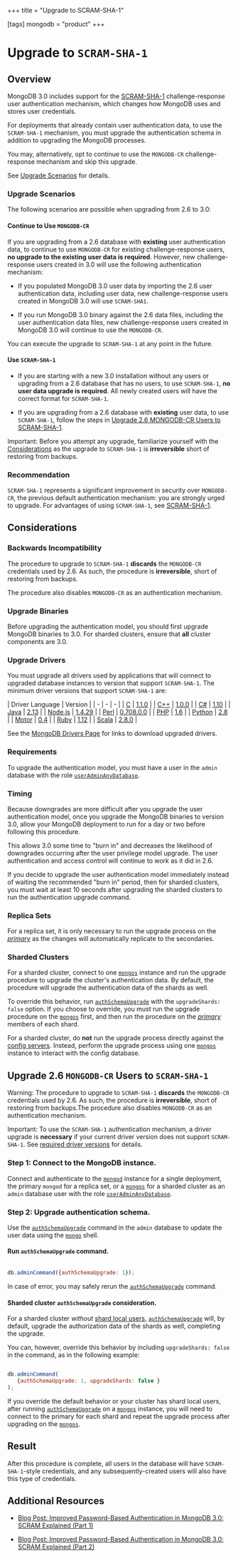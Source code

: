 +++
title = "Upgrade to SCRAM-SHA-1"

[tags]
mongodb = "product"
+++

<span id="scram"></span>


# Upgrade to ``SCRAM-SHA-1``


## Overview

MongoDB 3.0 includes support for the [SCRAM-SHA-1](https://docs.mongodb.com/manual/core/security-scram-sha-1/#authentication-scram-sha-1) challenge-response user authentication
mechanism, which changes how MongoDB uses and stores user credentials.

For deployments that already contain user authentication data, to use
the ``SCRAM-SHA-1`` mechanism, you must upgrade the authentication
schema in addition to upgrading the MongoDB processes.

You may, alternatively, opt to continue to use the ``MONGODB-CR``
challenge-response mechanism and skip this upgrade.

See [Upgrade Scenarios](#upgrade-scram-scenarios) for details.

<span id="upgrade-scram-scenarios"></span>


### Upgrade Scenarios

The following scenarios are possible when upgrading from 2.6 to 3.0:


#### Continue to Use ``MONGODB-CR``

If you are upgrading from a 2.6 database with **existing** user
authentication data, to continue to use ``MONGODB-CR`` for existing
challenge-response users, **no upgrade to
the existing user data is required**. However, new challenge-response users
created in 3.0 will use the following authentication mechanism:

* If you populated MongoDB 3.0 user data by importing the 2.6 user authentication data, including user data, new challenge-response users created in MongoDB 3.0 will use ``SCRAM-SHA1``.

* If you run MongoDB 3.0 binary against the 2.6 data files, including the user authentication data files, new challenge-response users created in MongoDB 3.0 will continue to use the ``MONGODB-CR``.

You can execute the upgrade to ``SCRAM-SHA-1`` at any
point in the future.


#### Use ``SCRAM-SHA-1``

* If you are starting with a new 3.0 installation without any users or upgrading from a 2.6 database that has no users, to use ``SCRAM-SHA-1``, **no user data upgrade is required**. All newly created users will have the correct format for ``SCRAM-SHA-1``.

* If you are upgrading from a 2.6 database with **existing** user data, to use ``SCRAM-SHA-1``, follow the steps in [Upgrade 2.6 MONGODB-CR Users to SCRAM-SHA-1](#upgrade-mongodb-cr-to-scram).

Important: Before you attempt any upgrade, familiarize yourself with the [Considerations](#scram-considerations) as the upgrade to ``SCRAM-SHA-1`` is **irreversible** short of restoring from backups.


### Recommendation

``SCRAM-SHA-1`` represents a significant improvement in security over
``MONGODB-CR``, the previous default authentication mechanism: you are
strongly urged to upgrade. For advantages of using ``SCRAM-SHA-1``,
see [SCRAM-SHA-1](https://docs.mongodb.com/manual/core/security-scram-sha-1/#authentication-scram-sha-1).

<span id="scram-considerations"></span>


## Considerations


### Backwards Incompatibility

The procedure to upgrade to ``SCRAM-SHA-1`` **discards** the
``MONGODB-CR`` credentials used by 2.6. As such, the procedure is
**irreversible**, short of restoring from backups.

The procedure also disables ``MONGODB-CR`` as an authentication
mechanism.


### Upgrade Binaries

Before upgrading the authentication model, you should
first upgrade MongoDB binaries to 3.0. For sharded clusters, ensure
that **all** cluster components are 3.0.

<span id="considerations-scram-sha-1-drivers"></span>


### Upgrade Drivers

You must upgrade all drivers used by applications that will connect to
upgraded database instances to version that support ``SCRAM-SHA-1``.
The minimum driver versions that support ``SCRAM-SHA-1`` are:

| Driver Language | Version |
| - | - | - |
| [C](https://docs.mongodb.com/ecosystem/drivers/c) | [1.1.0](https://github.com/mongodb/mongo-c-driver/releases) |
| [C++](https://github.com/mongodb/mongo-cxx-driver) | [1.0.0](https://github.com/mongodb/mongo-cxx-driver/releases) |
| [C#](https://docs.mongodb.com/ecosystem/drivers/csharp) | [1.10](https://github.com/mongodb/mongo-csharp-driver/releases) |
| [Java](https://docs.mongodb.com/ecosystem/drivers/java) | [2.13](https://github.com/mongodb/mongo-java-driver/releases) |
| [Node.js](https://docs.mongodb.com/ecosystem/drivers/node-js) | [1.4.29](https://github.com/mongodb/node-mongodb-native/releases) |
| [Perl](https://docs.mongodb.com/ecosystem/drivers/perl) | [0.708.0.0](http://search.cpan.org/dist/MongoDB/) |
| [PHP](https://docs.mongodb.com/ecosystem/drivers/php) | [1.6](http://pecl.php.net/package/mongo) |
| [Python](https://docs.mongodb.com/ecosystem/drivers/python) | [2.8](https://pypi.python.org/pypi/pymongo/) |
| [Motor](https://docs.mongodb.com/ecosystem/drivers/python) | [0.4](https://pypi.python.org/pypi/motor/) |
| [Ruby](https://docs.mongodb.com/ecosystem/drivers/ruby) | [1.12](https://rubygems.org/gems/mongo) |
| [Scala](https://docs.mongodb.com/ecosystem/drivers/scala) | [2.8.0](https://github.com/mongodb/casbah/releases) |

See the [MongoDB Drivers Page](https://docs.mongodb.com/ecosystem/drivers) for links to
download upgraded drivers.


### Requirements

To upgrade the authentication model, you must have a user in the
``admin`` database with the role [``userAdminAnyDatabase``](https://docs.mongodb.com/manual/reference/built-in-roles/#userAdminAnyDatabase).


### Timing

Because downgrades are more difficult after you upgrade the user
authentication model, once you upgrade the MongoDB binaries to
version 3.0, allow your MongoDB deployment to run for a day or two
before following this procedure.

This allows 3.0 some time to "burn in" and decreases the likelihood
of downgrades occurring after the user privilege model upgrade. The
user authentication and access control will continue to work as
it did in 2.6.

If you decide to upgrade the user authentication
model immediately instead of waiting the recommended "burn in"
period, then for sharded clusters, you must wait at least 10 seconds
after upgrading the sharded clusters to run the authentication
upgrade command.


### Replica Sets

For a replica set, it is only necessary to run the upgrade process on
the [*primary*](https://docs.mongodb.com/manual/reference/glossary/#term-primary) as the changes will automatically replicate to
the secondaries.


### Sharded Clusters

For a sharded cluster, connect to one [``mongos``](https://docs.mongodb.com/manual/reference/program/mongos/#bin.mongos) instance and run the
upgrade procedure to upgrade the cluster's authentication data. By
default, the procedure will upgrade the authentication data of the
shards as well.

To override this behavior, run [``authSchemaUpgrade``](https://docs.mongodb.com/manual/reference/command/authSchemaUpgrade/#dbcmd.authSchemaUpgrade) with the
``upgradeShards: false`` option. If you choose to
override, you must run the upgrade procedure on the [``mongos``](https://docs.mongodb.com/manual/reference/program/mongos/#bin.mongos)
first, and then run the procedure on the [*primary*](https://docs.mongodb.com/manual/reference/glossary/#term-primary) members of
each shard.

For a sharded cluster, do **not** run the upgrade process directly
against the [config servers](https://docs.mongodb.com/manual/core/sharded-cluster-config-servers). Instead, perform the upgrade
process using one [``mongos``](https://docs.mongodb.com/manual/reference/program/mongos/#bin.mongos) instance to interact with the
config database.

<span id="upgrade-mongodb-cr-to-scram"></span>


## Upgrade 2.6 ``MONGODB-CR`` Users to ``SCRAM-SHA-1``

Warning: The procedure to upgrade to ``SCRAM-SHA-1`` **discards** the ``MONGODB-CR`` credentials used by 2.6. As such, the procedure is **irreversible**, short of restoring from backups.The procedure also disables ``MONGODB-CR`` as an authentication mechanism.

Important: To use the ``SCRAM-SHA-1`` authentication mechanism, a driver upgrade is **necessary** if your current driver version does not support ``SCRAM-SHA-1``. See [required driver versions](#considerations-scram-sha-1-drivers) for details.


### Step 1: Connect to the MongoDB instance.

Connect and authenticate to the [``mongod``](https://docs.mongodb.com/manual/reference/program/mongod/#bin.mongod) instance for a
single deployment, the primary ``mongod`` for a replica set, or a
[``mongos``](https://docs.mongodb.com/manual/reference/program/mongos/#bin.mongos) for a sharded cluster as an ``admin`` database
user with the role [``userAdminAnyDatabase``](https://docs.mongodb.com/manual/reference/built-in-roles/#userAdminAnyDatabase).


### Step 2: Upgrade authentication schema.

Use the [``authSchemaUpgrade``](https://docs.mongodb.com/manual/reference/command/authSchemaUpgrade/#dbcmd.authSchemaUpgrade) command in the ``admin``
database to update the user data using the [``mongo``](https://docs.mongodb.com/manual/reference/program/mongo/#bin.mongo) shell.


#### Run ``authSchemaUpgrade`` command.

```javascript

db.adminCommand({authSchemaUpgrade: 1});

```

In case of error, you may safely rerun the
[``authSchemaUpgrade``](https://docs.mongodb.com/manual/reference/command/authSchemaUpgrade/#dbcmd.authSchemaUpgrade) command.


#### Sharded cluster ``authSchemaUpgrade`` consideration.

For a sharded cluster *without* [shard local users](https://docs.mongodb.com/manual/core/security-users/#sharding-security), [``authSchemaUpgrade``](https://docs.mongodb.com/manual/reference/command/authSchemaUpgrade/#dbcmd.authSchemaUpgrade) will, by
default, upgrade the authorization data of the shards as well,
completing the upgrade.

You can, however, override this behavior by including
``upgradeShards: false`` in the command, as in the following
example:

```javascript

db.adminCommand(
   {authSchemaUpgrade: 1, upgradeShards: false }
);

```

If you override the default behavior or your cluster has shard
local users, after running [``authSchemaUpgrade``](https://docs.mongodb.com/manual/reference/command/authSchemaUpgrade/#dbcmd.authSchemaUpgrade) on a
[``mongos``](https://docs.mongodb.com/manual/reference/program/mongos/#bin.mongos) instance, you will need to connect to the
primary for each shard and repeat the upgrade process after
upgrading on the [``mongos``](https://docs.mongodb.com/manual/reference/program/mongos/#bin.mongos).


## Result

After this procedure is complete, all users in the database will have
``SCRAM-SHA-1``-style credentials, and any subsequently-created users
will also have this type of credentials.


## Additional Resources

* [Blog Post: Improved Password-Based Authentication in MongoDB 3.0: SCRAM Explained (Part 1)](https://www.mongodb.com/blog/post/improved-password-based-authentication-mongodb-30-scram-explained-part-1?jmp=docs)

* [Blog Post: Improved Password-Based Authentication in MongoDB 3.0: SCRAM Explained (Part 2)](https://www.mongodb.com/blog/post/improved-password-based-authentication-mongodb-30-scram-explained-part-2?jmp=docs)
